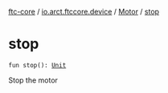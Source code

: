 [ftc-core](../../index.md) / [io.arct.ftccore.device](../index.md) / [Motor](index.md) / [stop](./stop.md)

# stop

`fun stop(): `[`Unit`](https://kotlinlang.org/api/latest/jvm/stdlib/kotlin/-unit/index.html)

Stop the motor

